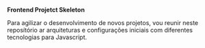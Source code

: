 **Frontend Projetct Skeleton**

Para agilizar o desenvolvimento de novos projetos, vou reunir neste reposítório ar arquiteturas e configurações iniciais com diferentes tecnologias para Javascript.
